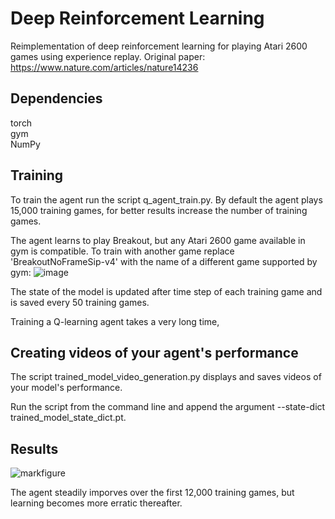 # Deep Reinforcement Learning 
Reimplementation of deep reinforcement learning for playing Atari 2600 games using experience replay. Original paper: https://www.nature.com/articles/nature14236

## Dependencies
torch <br />
gym <br />
NumPy <br />

## Training
To train the agent run the script q_agent_train.py. By default the agent plays 15,000 training games, for better results increase the number of training games.

The agent learns to play Breakout, but any Atari 2600 game available in gym is compatible. To train with another game replace 'BreakoutNoFrameSip-v4' with the name of a different game supported by gym:
![image](https://user-images.githubusercontent.com/34168073/188141947-8db1eb60-d5fd-4c1a-a07a-5f26c1cb7908.png)

The state of the model is updated after time step of each training game and is saved every 50 training games. 

Training a Q-learning agent takes a very long time, 

## Creating videos of your agent's performance
The script trained_model_video_generation.py displays and saves videos of your model's performance. 

Run the script from the command line and append the argument --state-dict trained_model_state_dict.pt. 

## Results
![markfigure](https://user-images.githubusercontent.com/34168073/188142711-98517dc2-a1e1-4282-ab64-225a8d72ba1b.png)

The agent steadily imporves over the first 12,000 training games, but learning becomes more erratic thereafter. 
